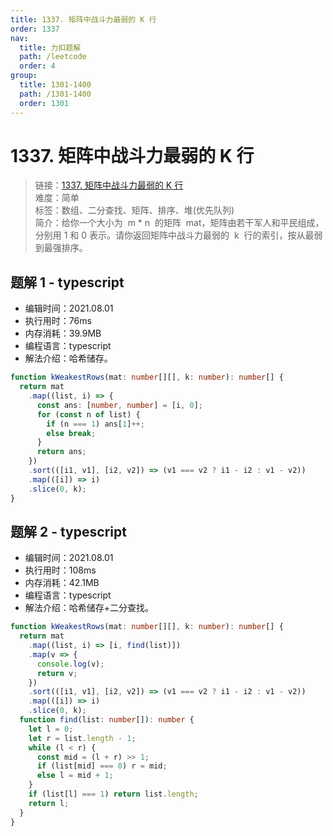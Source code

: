 ```yaml
---
title: 1337. 矩阵中战斗力最弱的 K 行
order: 1337
nav:
  title: 力扣题解
  path: /leetcode
  order: 4
group:
  title: 1301-1400
  path: /1301-1400
  order: 1301
---
```


# 1337. 矩阵中战斗力最弱的 K 行

> 链接：[1337. 矩阵中战斗力最弱的 K 行](https://leetcode-cn.com/problems/the-k-weakest-rows-in-a-matrix/)  
> 难度：简单  
> 标签：数组、二分查找、矩阵、排序、堆(优先队列)  
> 简介：给你一个大小为  m \* n  的矩阵  mat，矩阵由若干军人和平民组成，分别用 1 和 0 表示。请你返回矩阵中战斗力最弱的  k  行的索引，按从最弱到最强排序。

## 题解 1 - typescript

- 编辑时间：2021.08.01
- 执行用时：76ms
- 内存消耗：39.9MB
- 编程语言：typescript
- 解法介绍：哈希储存。

```typescript
function kWeakestRows(mat: number[][], k: number): number[] {
  return mat
    .map((list, i) => {
      const ans: [number, number] = [i, 0];
      for (const n of list) {
        if (n === 1) ans[1]++;
        else break;
      }
      return ans;
    })
    .sort(([i1, v1], [i2, v2]) => (v1 === v2 ? i1 - i2 : v1 - v2))
    .map(([i]) => i)
    .slice(0, k);
}
```

## 题解 2 - typescript

- 编辑时间：2021.08.01
- 执行用时：108ms
- 内存消耗：42.1MB
- 编程语言：typescript
- 解法介绍：哈希储存+二分查找。

```typescript
function kWeakestRows(mat: number[][], k: number): number[] {
  return mat
    .map((list, i) => [i, find(list)])
    .map(v => {
      console.log(v);
      return v;
    })
    .sort(([i1, v1], [i2, v2]) => (v1 === v2 ? i1 - i2 : v1 - v2))
    .map(([i]) => i)
    .slice(0, k);
  function find(list: number[]): number {
    let l = 0;
    let r = list.length - 1;
    while (l < r) {
      const mid = (l + r) >> 1;
      if (list[mid] === 0) r = mid;
      else l = mid + 1;
    }
    if (list[l] === 1) return list.length;
    return l;
  }
}
```
